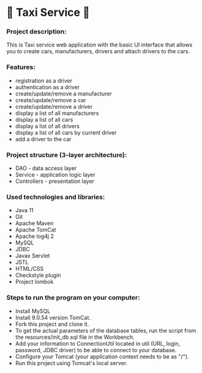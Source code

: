 ﻿# :oncoming_taxi: Taxi Service :oncoming_taxi:
### Project description:
This is Taxi service web application with the basic UI interface that allows you to create cars, manufacturers, drivers and attach drivers to the cars.
### Features:
- registration as a driver
- authentication as a driver
- create/update/remove a manufacturer
- create/update/remove a car
- create/update/remove a driver
- display a list of all manufacturers
- display a list of all cars
- display a list of all drivers
- display a list of all cars by current driver
- add a driver to the car
### Project structure (3-layer architecture):
- DAO - data access layer
- Service - application logic layer
- Controllers - presentation layer
### Used technologies and libraries:
- Java 11
- Git
- Apache Maven
- Apache TomCat
- Apache log4j 2
- MySQL
- JDBC
- Javax Servlet
- JSTL
- HTML/CSS
- Checkstyle plugin
- Project lombok
### Steps to run the program on your computer:
- Install MySQL
- Install 9.0.54 version TomCat.
- Fork this project and clone it.
- To get the actual parameters of the database tables, run the script from the resources/init_db.sql file in the Workbench.
- Add your information to ConnectionUtil located in util (URL, login, password, JDBC driver) to be able to connect to your database.
- Configure your Tomcat (your application context needs to be as "/").
- Run this project using Tomcat's local server.
